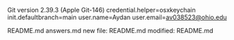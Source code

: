 Git version 2.39.3 (Apple Git-146)
credential.helper=osxkeychain init.defaultbranch=main user.name=Aydan user.email=av038523@ohio.edu

README.md   answers.md
new file: README.md modified:   README.md 